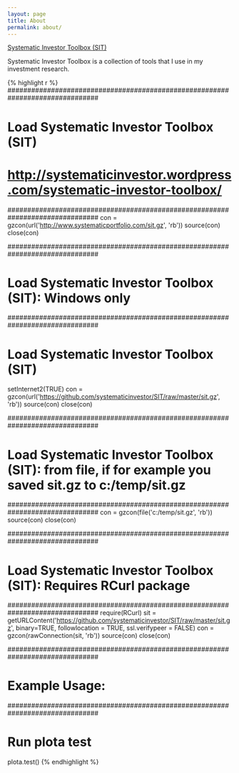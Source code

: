 ```yaml
---
layout: page
title: About
permalink: about/
---
```

                                               
[Systematic Investor Toolbox (SIT)](https://github.com/systematicinvestor/SIT)

Systematic Investor Toolbox is a collection of tools that I use in my investment research.

{% highlight r %}
###############################################################################
# Load Systematic Investor Toolbox (SIT)
# http://systematicinvestor.wordpress.com/systematic-investor-toolbox/
###############################################################################
con = gzcon(url('http://www.systematicportfolio.com/sit.gz', 'rb'))
    source(con)
close(con)
 
 
###############################################################################
# Load Systematic Investor Toolbox (SIT): Windows only
###############################################################################
# Load Systematic Investor Toolbox (SIT)
setInternet2(TRUE)
con = gzcon(url('https://github.com/systematicinvestor/SIT/raw/master/sit.gz', 'rb'))
    source(con)
close(con)
 
 
###############################################################################
# Load Systematic Investor Toolbox (SIT): from file, if for example you saved sit.gz to c:/temp/sit.gz
###############################################################################
con = gzcon(file('c:/temp/sit.gz', 'rb'))
    source(con)
close(con)
 
 
###############################################################################
# Load Systematic Investor Toolbox (SIT): Requires RCurl package
###############################################################################
require(RCurl)
sit = getURLContent('https://github.com/systematicinvestor/SIT/raw/master/sit.gz', binary=TRUE, followlocation = TRUE, ssl.verifypeer = FALSE)
    con = gzcon(rawConnection(sit, 'rb'))
    source(con)
close(con)
 
 
###############################################################################
# Example Usage:
###############################################################################
# Run plota test
plota.test()
{% endhighlight %}


